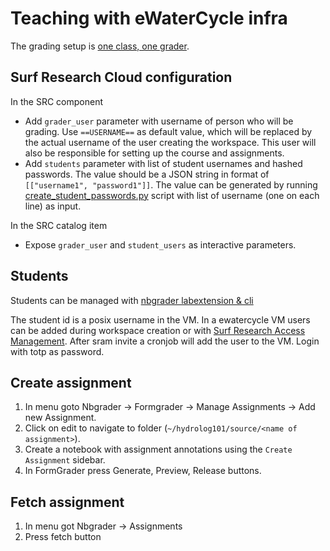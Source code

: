 # Teaching with eWaterCycle infra

The grading setup is [one class, one grader](https://nbgrader.readthedocs.io/en/stable/configuration/jupyterhub_config.html#example-use-case-one-class-one-grader).

## Surf Research Cloud configuration

In the SRC component

- Add `grader_user` parameter with username of person who will be grading. 
  Use `==USERNAME==` as default value, which will be replaced by the actual username of the user creating the workspace.
  This user will also be responsible for setting up the course and assignments.
- Add `students` parameter with list of student usernames and hashed passwords.
  The value should be a JSON string in format of `[["username1", "password1"]]`.
  The value can be generated by running [create_student_passwords.py](create_student_passwords.py) script with list of username (one on each line) as input.

In the SRC catalog item

- Expose `grader_user` and `student_users` as interactive parameters.

## Students

Students can be managed with [nbgrader labextension & cli](https://nbgrader.readthedocs.io/en/stable/user_guide/managing_the_database.html#managing-students)

The student id is a posix username in the VM.
In a ewatercycle VM users can be added during workspace creation or with [Surf Research Access Management](https://sram.surf.nl/). 
After sram invite a cronjob will add the user to the VM. Login with totp as password.

## Create assignment

1. In menu goto Nbgrader -> Formgrader -> Manage Assignments -> Add new Assignment.
2. Click on edit to navigate to folder (`~/hydrolog101/source/<name of assignment>`).
3. Create a notebook with assignment annotations using the `Create Assignment` sidebar.
4. In FormGrader press Generate, Preview, Release buttons.

## Fetch assignment

1. In menu got Nbgrader -> Assignments
2. Press fetch button
